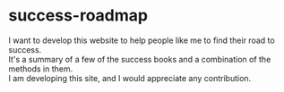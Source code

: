 # success-roadmap
I want to develop this website to help people like me to find their road to success.<br> It's a summary of a few of the success books and a combination of the methods in them.<br> I am developing this site, and I would appreciate any contribution.
